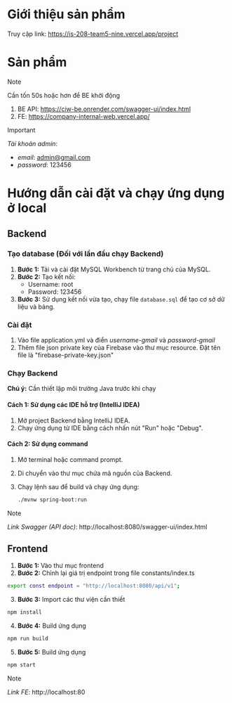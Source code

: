 # Giới thiệu sản phẩm

Truy cập link: https://is-208-team5-nine.vercel.app/project

# Sản phẩm

> [!Note]
> Cần tốn 50s hoặc hơn để BE khởi động

1. BE API: https://ciw-be.onrender.com/swagger-ui/index.html
2. FE: https://company-internal-web.vercel.app/

> [!IMPORTANT]
> *Tài khoản admin*:
> - *email*: admin@gmail.com
> - *password*: 123456

# Hướng dẫn cài đặt và chạy ứng dụng ở local

## Backend

### Tạo database (Đối với lần đầu chạy Backend)

1. **Bước 1:** Tải và cài đặt MySQL Workbench từ trang chủ của MySQL.
2. **Bước 2:** Tạo kết nối:
   - Username: root
   - Password: 123456
3. **Bước 3:** Sử dụng kết nối vừa tạo, chạy file `database.sql` để tạo cơ sở dữ liệu và bảng.

### Cài đặt

1. Vào file application.yml và điển _username-gmail_ và _password-gmail_
2. Thêm file json private key của Firebase vào thư mục resource. Đặt tên file là "firebase-private-key.json"

### Chạy Backend

**Chú ý:** Cần thiết lập môi trường Java trước khi chạy

#### Cách 1: Sử dụng các IDE hỗ trợ (IntelliJ IDEA)

1. Mở project Backend bằng IntelliJ IDEA.
2. Chạy ứng dụng từ IDE bằng cách nhấn nút "Run" hoặc "Debug".

#### Cách 2: Sử dụng command

1. Mở terminal hoặc command prompt.
2. Di chuyển vào thư mục chứa mã nguồn của Backend.
3. Chạy lệnh sau để build và chạy ứng dụng:

   ```bash
   ./mvnw spring-boot:run
   ```

> [!Note]
> *Link Swagger (API doc)*: http://localhost:8080/swagger-ui/index.html


## Frontend
1. **Bước 1:** Vào thư mục frontend
2. **Bước 2:** Chỉnh lại giá trị endpoint trong file constants/index.ts
```bash
export const endpoint = "http://localhost:8080/api/v1";
```
3. **Bước 3:** Import các thư viện cần thiết
```bash
npm install
```
4. **Bước 4:** Build ứng dụng
```bash
npm run build
```
5. **Bước 5:** Build ứng dụng
```bash
npm start
```
> [!Note]
> *Link FE*: http://localhost:80